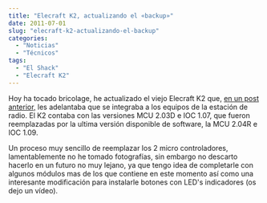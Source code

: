 ```yaml
---
title: "Elecraft K2, actualizando el «backup»"
date: 2011-07-01
slug: "elecraft-k2-actualizando-el-backup"
categories:
  - "Noticias"
  - "Técnicos"
tags:
  - "El Shack"
  - "Elecraft K2"
---
```


Hoy ha tocado bricolage, he actualizado el viejo Elecraft K2 que, [en un post anterior,](http://eb1tr.info/2011/06/cambios/ "Cambios… y mas cambios…") les adelantaba que se integraba a los equipos de la estación de radio. El K2 contaba con las versiones MCU 2.03D e IOC 1.07, que fueron reemplazadas por la ultima versión disponible de software, la MCU 2.04R e IOC 1.09.

Un proceso muy sencillo de reemplazar los 2 micro controladores, lamentablemente no he tomado fotografías, sin embargo no descarto hacerlo en un futuro no muy lejano, ya que tengo idea de completarle con algunos módulos mas de los que contiene en este momento así como una interesante modificación para instalarle botones con LED's indicadores (os dejo un vídeo).

 
